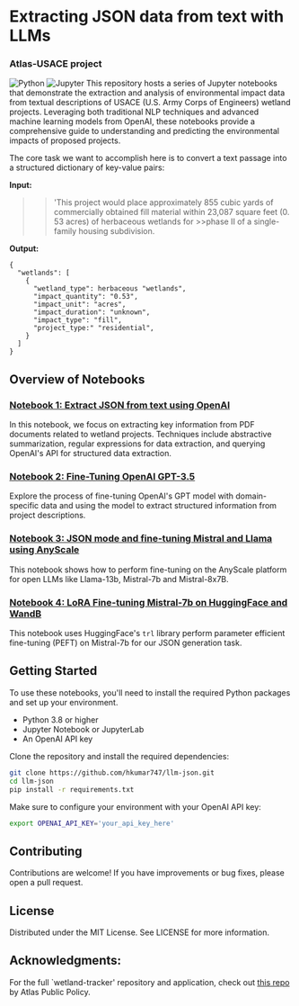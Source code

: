 # Extracting JSON data from text with LLMs

### Atlas-USACE project

![Python](https://img.shields.io/badge/python-3.8+-blue.svg) ![Jupyter](https://img.shields.io/badge/Jupyter-Notebooks-orange.svg) 
This repository hosts a series of Jupyter notebooks that demonstrate the extraction and analysis of environmental impact data from textual descriptions of USACE (U.S. Army Corps of Engineers) wetland projects. Leveraging both traditional NLP techniques and advanced machine learning models from OpenAI, these notebooks provide a comprehensive guide to understanding and predicting the environmental impacts of proposed projects.

The core task we want to accomplish here is to convert a text passage into a structured dictionary of key-value pairs:

**Input:**
>>'This project would place approximately 855 cubic yards of commercially obtained fill material within 23,087 square feet (0. 53 acres) of herbaceous wetlands for >>phase II of a single-family housing subdivision.

**Output:**
```
{
  "wetlands": [
    {
      "wetland_type": herbaceous "wetlands",
      "impact_quantity": "0.53",
      "impact_unit": "acres",
      "impact_duration": "unknown",
      "impact_type": "fill",
      "project_type:" "residential",
    }
  ]
}

```


## Overview of Notebooks

### [Notebook 1: Extract JSON from text using OpenAI](#)
In this notebook, we focus on extracting key information from PDF documents related to wetland projects. Techniques include abstractive summarization, regular expressions for data extraction, and querying OpenAI's API for structured data extraction.

### [Notebook 2: Fine-Tuning OpenAI GPT-3.5](#)
Explore the process of fine-tuning OpenAI's GPT model with domain-specific data and using the model to extract structured information from project descriptions.

### [Notebook 3: JSON mode and fine-tuning Mistral and Llama using AnyScale](#)
This notebook shows how to perform fine-tuning on the AnyScale platform for open LLMs like Llama-13b, Mistral-7b and Mistral-8x7B.

### [Notebook 4: LoRA Fine-tuning Mistral-7b on HuggingFace and WandB](#)
This notebook uses HuggingFace's `trl` library perform parameter efficient fine-tuning (PEFT) on Mistral-7b for our JSON generation task.

## Getting Started

To use these notebooks, you'll need to install the required Python packages and set up your environment.

- Python 3.8 or higher
- Jupyter Notebook or JupyterLab
- An OpenAI API key

Clone the repository and install the required dependencies:

```bash
git clone https://github.com/hkumar747/llm-json.git
cd llm-json
pip install -r requirements.txt
```

Make sure to configure your environment with your OpenAI API key:

```bash
export OPENAI_API_KEY='your_api_key_here'
```

## Contributing
Contributions are welcome! If you have improvements or bug fixes, please open a pull request.

## License
Distributed under the MIT License. See LICENSE for more information.

## Acknowledgments:
For the full `wetland-tracker' repository and application, check out [this repo](https://github.com/AtlasPublicPolicy/wetlands-tracker/tree/main) by Atlas Public Policy.
